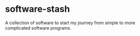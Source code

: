 # software-stash
A collection of software to start my journey from simple to more complicated software programs.
